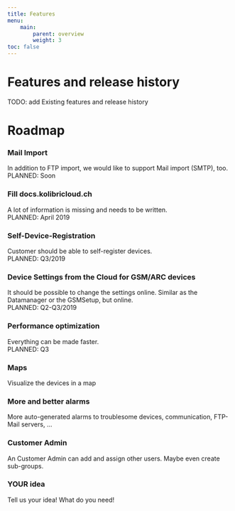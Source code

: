 ```yaml
---
title: Features
menu:
    main:
        parent: overview
        weight: 3
toc: false
---
```


# Features and release history
TODO: add Existing features and release history

# Roadmap

### Mail Import
In addition to FTP import, we would like to support Mail import (SMTP), too.  
PLANNED: Soon

### Fill docs.kolibricloud.ch
A lot of information is missing and needs to be written.  
PLANNED: April 2019

### Self-Device-Registration
Customer should be able to self-register devices.  
PLANNED: Q3/2019

### Device Settings from the Cloud for GSM/ARC devices
It should be possible to change the settings online. Similar as the Datamanager or the GSMSetup, but online.  
PLANNED: Q2-Q3/2019

### Performance optimization
Everything can be made faster.  
PLANNED: Q3

### Maps
Visualize the devices in a map

### More and better alarms
More auto-generated alarms to troublesome devices, communication, FTP-Mail servers, ...

### Customer Admin
An Customer Admin can add and assign other users. Maybe even create sub-groups.

### YOUR idea
Tell us your idea! What do you need!